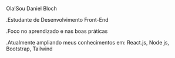 Ola!Sou Daniel Bloch

.Estudante de Desenvolvimento Front-End

.Foco no aprendizado e nas boas práticas

.Atualmente ampliando meus conhecimentos em: React.js, Node js, Bootstrap, Tailwind
